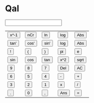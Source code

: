# Qal
<!DOCTYPE html>
<html>
 
<head>
    <title>Calculator</title>
    <link rel="stylesheet" type="text/css" href="design.css">
</head>
<script type="text/javascript"> 
    function myclick(a) {
        myform.display.value += a;
    }
 
    function equal() {
        myform.display.value = eval(myform.display.value);
    }
 
    function ans() {
        var preans = myform.display.value;
        myform.display.value = preans.substr(0, preans.eval - 1);
    }
 
    function ac() {
        myform.display.value = '';
    }
 
    function backspace() {
        var prevalue = myform.display.value;
        myform.display.value = prevalue.substr(0, prevalue.length - 1);
    }
 
    function fsin() {
        myform.display.value = Math.sin(myform.display.value);
    }
 
    function fcos() {
        myform.display.value = Math.cos(myform.display.value);
    }
 
    function ftan() {
        myform.display.value = Math.tan(myform.display.value);
    }
 
    function fsqr() {
        myform.display.value = Math.pow(myform.display.value, 2);
    }
 
    function fsqrt() {
        myform.display.value = Math.pow(myform.display.value, 1 / 2);
    }
 
    function ffact() {
        var n = myform.display.value;
        if (n == 0 || n == 1) {
            myform.display.value = 1;
        } else {
            let total = 0,
                count = 1;
            while (count <= n) {
                total = (count - 1) * count;
                count += 1;
            }
            myform.display.value = total;
        }
    }
 
    function fabs() {
        var n = myform.display.value;
        if (n > 0) {
            myform.display.value = n;
        } else {
            myform.display.value = -n;
        }
    }
 
    function fp1() {
        var n = myform.display.value;
        myform.display.value = 1 / n;
    }
 
    function fcomb() {
        var x, y = myform.display.value;
        myform.display.value = x * y;
    }
 
    function fln() {
        myform.display.value = Math.log(myform.display.value);
    }
 
    function flog() {
        myform.display.value = Math.log(myform.display.value, exp);
    }
 
    function fexp() {
        myform.display.value = Math.exp(myform.display.value);
    }
 
    function pi() {
        var n = myform.display.value;
        myform.display.value = n * 22 / 7;
    }
    function facos() {
        myform.display.value = Math.acos(myform.display.value);
    }
    function fasin() {
        myform.display.value = Math.asin(myform.display.value);
    }
    function fatan() {
        myform.display.value = Math.atan(myform.display.value);
    }
</script>
 
<body>
    <div class="main">
        <form name="myform">
            <input type="text" name="display" class="textview"><br>
        </form>
        <table>
            <tr>
                <td><input type="button" class="btn symbol" value="x^-1" onclick="fp1()"></td>
                <td><input type="button" class="btn symbol" value="nCr" onclick="fcomb()"></td>
                <td><input type="button" class="btn symbol" value="ln" onclick="fln()"></td>
                <td><input type="button" class="btn symbol" value="log" onclick="flog()"></td>
                <td><input type="button" class="btn symbol" value="Abs" onclick="fabs()"></td>
            </tr>
            <tr>
                    <td><input type="button" class="btn symbol" value="tan'" onclick="fatan()"></td>
                    <td><input type="button" class="btn symbol" value="cos'" onclick="facos()"></td>
                    <td><input type="button" class="btn symbol" value="sin'" onclick="fasin"></td>
                    <td><input type="button" class="btn symbol" value="log" onclick="flog()"></td>
                    <td><input type="button" class="btn symbol" value="Abs" onclick="fabs()"></td>
                </tr>
            <tr>
                <td><input type="button" class="btn symbol" value="!" onclick="ffact()"></td>
                <td><input type="button" class="btn symbol" value="(" onclick="myclick('(')"></td>
                <td><input type="button" class="btn symbol" value=")" onclick="myclick(')')"></td>
                <td><input type="button" class="btn symbol" value="pi" onclick="pi()"></td>
                <td><input type="button" class="btn symbol" value="e" onclick="fexp()"></td>
            </tr>
            <tr>
                <td><input type="button" class="btn symbol" value="sin" onclick="fsin()"></td>
                <td><input type="button" class="btn symbol" value="cos" onclick="fcos()"></td>
                <td><input type="button" class="btn symbol" value="tan" onclick="ftan()"></td>
                <td><input type="button" class="btn symbol" value="x^2" onclick="fsqr()"></td>
                <td><input type="button" class="btn symbol" value="sqrt" onclick="fsqrt()"></td>
            </tr>
            <tr>
                <td><input type="button" class="btn number" value="9" onclick="myclick('9')"></td>
                <td><input type="button" class="btn number" value="8" onclick="myclick('8')"></td>
                <td><input type="button" class="btn number" value="7" onclick="myclick('7')"></td>
                <td><input type="button" class="btn symbol" value="Del" onclick="backspace()"></td>
                <td><input type="button" class="btn symbol" value="AC" onclick="ac()"></td>
            </tr>
            <tr>
                <td><input type="button" class="btn number" value="6" onclick="myclick('6')" </td>
                    <td><input type="button" class="btn number" value="5" onclick="myclick('5')"></td>
                    <td><input type="button" class="btn number" value="4" onclick="myclick('4')"></td>
                    <td><input type="button" class="btn symbol" value="-" onclick="myclick('-')"></td>
                    <td><input type="button" class="btn symbol" value="+" onclick="myclick('+')"></td>
            </tr>
            <tr>
                <td><input type="button" class="btn number" value="3" onclick="myclick('3')"></td>
                <td><input type="button" class="btn number" value="2" onclick="myclick('2')"></td>
                <td><input type="button" class="btn number" value="1" onclick="myclick('1')"></td>
                <td><input type="button" class="btn symbol" value="x" onclick="myclick('*')"></td>
                <td><input type="button" class="btn symbol" value="/" onclick="myclick('/')"></td>
            </tr>
            <tr>
                <td><input type="button" class="btn symbol" value="." onclick="myclick('.')"></td>
                <td><input type="button" class="btn number" value="0" onclick="myclick('0')"></td>
                <td><input type="button" class="btn symbol" value="," onclick="myclick(',')"></td>
                <td><input type="button" class="btn symbol" value="Ans" onclick="Ans()"></td>
                <td><input type="button" class="btn symbol" value="=" onclick="equal()"></td>
            </tr>
        </table>
    </div>
</body>
 
</html>

